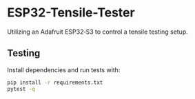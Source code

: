 # ESP32-Tensile-Tester
Utilizing an Adafruit ESP32‑S3 to control a tensile testing setup.

## Testing

Install dependencies and run tests with:

```bash
pip install -r requirements.txt
pytest -q
```
